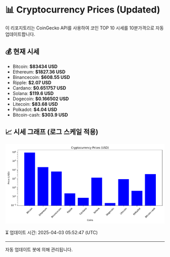 
# 📊 Cryptocurrency Prices (Updated)

이 리포지토리는 CoinGecko API를 사용하여 코인 TOP 10 시세를 10분가격으로 자동 업데이트합니다.

## 💰 현재 시세
- Bitcoin: **$83434 USD**
- Ethereum: **$1827.36 USD**
- Binancecoin: **$608.55 USD**
- Ripple: **$2.07 USD**
- Cardano: **$0.651757 USD**
- Solana: **$119.6 USD**
- Dogecoin: **$0.166502 USD**
- Litecoin: **$83.68 USD**
- Polkadot: **$4.04 USD**
- Bitcoin-cash: **$303.9 USD**

## 📈 시세 그래프 (로그 스케일 적용)
![Crypto Prices](crypto_prices.png)

⏳ 업데이트 시간: 2025-04-03 05:52:47 (UTC)

---
자동 업데이트 봇에 의해 관리됩니다.
